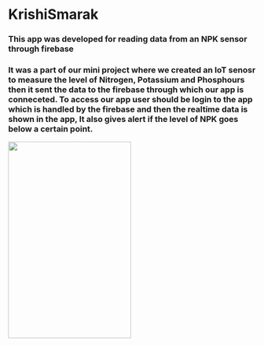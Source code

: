 # KrishiSmarak
### This app was developed for reading data from an NPK sensor through firebase
### It was a part of our mini project where we created an IoT senosr to measure the level of Nitrogen, Potassium and Phosphours then it sent the data to the firebase through which our app is conneceted. To access our app user should be login to the app which is handled by the firebase and then the realtime data is shown in the app, It also gives alert if the level of NPK goes below a certain point.

<img src = "https://github.com/ArijitRoy22/Mini_Project/assets/102459834/f44d39f6-0202-4d86-b60c-a6c8fc0a0da6" width="250" height="400"/>
